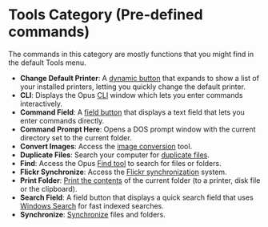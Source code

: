 # Tools Category (Pre-defined commands)

The commands in this category are mostly functions that you might find in the default Tools menu.

- **Change Default Printer**: A [dynamic button](../../creating_your_own_buttons/editing_the_toolbar/dynamic_buttons/RAEDME.md) that expands to show a list of your installed printers, letting you quickly change the default printer.
- **CLI**: Displays the Opus [CLI](/Manual/additional_functionality/cli.md) window which lets you enter commands interactively.
- **Command Field**: A [field button](../../creating_your_own_buttons/editing_the_toolbar/field_buttons/RAEDME.md) that displays a text field that lets you enter commands directly.
- **Command Prompt Here**: Opens a DOS prompt window with the current directory set to the current folder.
- **Convert Images**: Access the [image conversion](/Manual/additional_functionality/image_conversion/RAEDME.md) tool.
- **Duplicate Files**: Search your computer for [duplicate files](/Manual/additional_functionality/duplicate_file_finder.md).
- **Find**: Access the Opus [Find tool](/Manual/basic_concepts/searching_and_filtering/find_files/RAEDME.md) to search for files or folders.
- **Flickr Synchronize**: Access the [Flickr synchronization](/Manual/additional_functionality/flickr_synchronization.md) system.
- **Print Folder**: [Print the contents](/Manual/additional_functionality/print_folder.md) of the current folder (to a printer, disk file or the clipboard).
- **Search Field**: A field button that displays a quick search field that uses [Windows Search](/Manual/basic_concepts/searching_and_filtering/windows_search.md) for fast indexed searches.
- **Synchronize**: [Synchronize](/Manual/file_operations/copying_moving_and_deleting_files/copying_updated_files/synchronize.md) files and folders.

 
